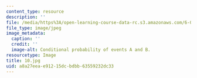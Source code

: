 ```yaml
---
content_type: resource
description: ''
file: /media/https%3A/open-learning-course-data-rc.s3.amazonaws.com/6-01sc-introduction-to-electrical-engineering-and-computer-science-i-spring-2011/a8a27eeae91215dcbdbb63559232dc33_10.jpg
file_type: image/jpeg
image_metadata:
  caption: ''
  credit: ''
  image-alt: Conditional probability of events A and B.
resourcetype: Image
title: 10.jpg
uid: a8a27eea-e912-15dc-bdbb-63559232dc33
---
```

